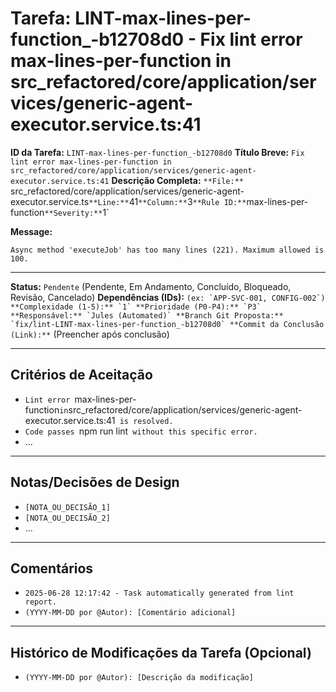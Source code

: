 # Tarefa: LINT-max-lines-per-function_-b12708d0 - Fix lint error max-lines-per-function in src_refactored/core/application/services/generic-agent-executor.service.ts:41

**ID da Tarefa:** `LINT-max-lines-per-function_-b12708d0`
**Título Breve:** `Fix lint error max-lines-per-function in src_refactored/core/application/services/generic-agent-executor.service.ts:41`
**Descrição Completa:**
`**File:** `src_refactored/core/application/services/generic-agent-executor.service.ts`
**Line:** `41`
**Column:** `3`
**Rule ID:** `max-lines-per-function`
**Severity:** `1`

**Message:**
```
Async method 'executeJob' has too many lines (221). Maximum allowed is 100.
````

---

**Status:** `Pendente` (Pendente, Em Andamento, Concluído, Bloqueado, Revisão, Cancelado)
**Dependências (IDs):** `` (ex: `APP-SVC-001, CONFIG-002`)
**Complexidade (1-5):** `1`
**Prioridade (P0-P4):** `P3`
**Responsável:** `Jules (Automated)`
**Branch Git Proposta:** `fix/lint-LINT-max-lines-per-function_-b12708d0`
**Commit da Conclusão (Link):** `` (Preencher após conclusão)

---

## Critérios de Aceitação
- `Lint error `max-lines-per-function` in `src_refactored/core/application/services/generic-agent-executor.service.ts:41` is resolved.`
- `Code passes `npm run lint` without this specific error.`
- ...

---

## Notas/Decisões de Design
- `[NOTA_OU_DECISÃO_1]`
- `[NOTA_OU_DECISÃO_2]`
- ...

---

## Comentários
- `2025-06-28 12:17:42 - Task automatically generated from lint report.`
- `(YYYY-MM-DD por @Autor): [Comentário adicional]`

---

## Histórico de Modificações da Tarefa (Opcional)
- `(YYYY-MM-DD por @Autor): [Descrição da modificação]`

